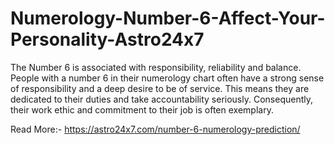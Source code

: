 # Numerology-Number-6-Affect-Your-Personality-Astro24x7
The Number 6 is associated with responsibility, reliability and balance. People with a number 6 in their numerology chart often have a strong sense of responsibility and a deep desire to be of service. This means they are dedicated to their duties and take accountability seriously. Consequently, their work ethic and commitment to their job is often exemplary. 

Read More:- https://astro24x7.com/number-6-numerology-prediction/

